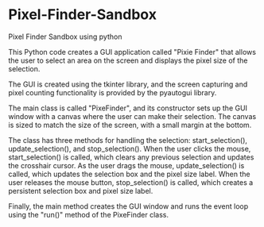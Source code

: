 # Pixel-Finder-Sandbox
Pixel Finder Sandbox using python

This Python code creates a GUI application called "Pixie Finder" that allows the user to select an area on the screen and displays the pixel size of the selection.

The GUI is created using the tkinter library, and the screen capturing and pixel counting functionality is provided by the pyautogui library.

The main class is called "PixeFinder", and its constructor sets up the GUI window with a canvas where the user can make their selection. The canvas is sized to match the size of the screen, with a small margin at the bottom.

The class has three methods for handling the selection: start_selection(), update_selection(), and stop_selection(). When the user clicks the mouse, start_selection() is called, which clears any previous selection and updates the crosshair cursor. As the user drags the mouse, update_selection() is called, which updates the selection box and the pixel size label. When the user releases the mouse button, stop_selection() is called, which creates a persistent selection box and pixel size label.

Finally, the main method creates the GUI window and runs the event loop using the "run()" method of the PixeFinder class.
